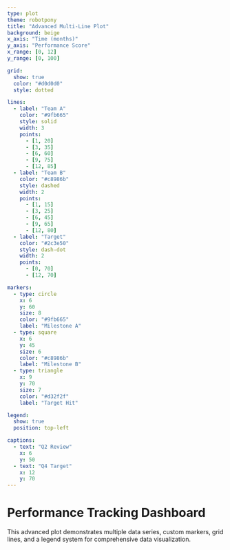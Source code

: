 ```yaml
---
type: plot
theme: robotpony
title: "Advanced Multi-Line Plot"
background: beige
x_axis: "Time (months)"
y_axis: "Performance Score"
x_range: [0, 12]
y_range: [0, 100]

grid:
  show: true
  color: "#d0d0d0"
  style: dotted

lines:
  - label: "Team A"
    color: "#9fb665"
    style: solid
    width: 3
    points:
      - [1, 20]
      - [3, 35]
      - [6, 60]
      - [9, 75]
      - [12, 85]
  - label: "Team B"
    color: "#c8986b"
    style: dashed
    width: 2
    points:
      - [1, 15]
      - [3, 25]
      - [6, 45]
      - [9, 65]
      - [12, 80]
  - label: "Target"
    color: "#2c3e50"
    style: dash-dot
    width: 2
    points:
      - [0, 70]
      - [12, 70]

markers:
  - type: circle
    x: 6
    y: 60
    size: 8
    color: "#9fb665"
    label: "Milestone A"
  - type: square
    x: 6
    y: 45
    size: 6
    color: "#c8986b"
    label: "Milestone B"
  - type: triangle
    x: 9
    y: 70
    size: 7
    color: "#d32f2f"
    label: "Target Hit"

legend:
  show: true
  position: top-left

captions:
  - text: "Q2 Review"
    x: 6
    y: 50
  - text: "Q4 Target"
    x: 12
    y: 70
---
```


# Performance Tracking Dashboard

This advanced plot demonstrates multiple data series, custom markers, grid lines, and a legend system for comprehensive data visualization.